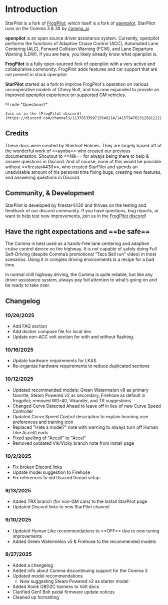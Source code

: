 # Introduction
StarPilot is a fork of [FrogPilot](https://github.com/FrogAi/FrogPilot), which itself is a fork of [openpilot](http://github.com/commaai/openpilot). StarPilot runs on the Comma 3 & 3X by [comma_ai](https://comma.ai/).

**openpilot** is an open source driver assistance system. Currently, openpilot performs the functions of Adaptive Cruise Control (ACC), Automated Lane Centering (ALC), Forward Collision Warning (FCW), and Lane Departure Warning (LDW). If you are here, you likely already know what openpilot is.

**FrogPilot** is a fully open-sourced fork of openpilot with a very active and collaborative community. FrogPilot adds features and car support that are not present in stock openpilot.

**StarPilot** started as a fork to improve FrogPilot's operation on various uncooperative models of Chevy Bolt, and has now expanded to provide an improved openpilot experience on supported GM vehicles.

!!! note "Questions?"

    Join us in the [FrogPilot discord](https://discord.com/channels/1137853399715549214/1415794762312581222).

## Credits

These docs were created by Sherloaf Holmes. They are largely based off of the wonderful work of ==ayoba== who created our previous documentation. Shoutout to ==Nik== for always being there to help & answer questions in Discord. And of course, none of this would be possible without ==firestar4430==, who created StarPilot and spends an unadvisable amount of his personal time fixing bugs, creating new features, and answering questions in Discord.

## Community, & Development
StarPilot is developed by firestar4430 and thrives on the testing and feedback of our discord community. If you have questions, bug reports, or want to help test new improvements, join us in the [FrogPilot discord](https://discord.com/channels/1137853399715549214/1415794762312581222)!

## Have the right expectations and ==be safe==

The Comma is best used as a hands-free lane centering and adaptive cruise control device on the highway. It is not capable of safely doing Full Self-Driving (despite Comma’s promotional “Taco Bell run” video) in most scenarios. Using it in complex driving environments is a recipe for a bad time.

In normal chill highway driving, the Comma is quite reliable, but like any driver assistance system, always pay full attention to what’s going on and be ready to take over.

## Changelog

### 10/26/2025
* Add FAQ section
* Add docker compose file for local dev
* Update non-ACC volt section for with and without flashing.

### 10/16/2025
* Update hardware requirements for LKAS
* Re-organize hardware requirements to reduce duplicated sections

### 10/12/2025
* Updated recommended models: Green Watermelon v8 as primary favorite, Steam Powered v2 as secondary, Firehose as default in frogpilot; removed WD-40, Vikander, and TR suggestions
* Changed Curve Detected Ahead to leave off in lieu of new Curve Speed Controller
* Updated Curve Speed Control description to explain learning user preferences and training icon
* Replaced "Hate a model?" note with warning to always turn off Human Like Accel/Leads
* Fixed spelling of "Accell" to "Accel"
* Removed outdated Vik/Vicky branch note from install page

### 10/2/2025
* Fix broken Discord links
* Update model suggestion to Firehose
* Fix references to old Discord thread setup

### 9/13/2025
* Added TRX branch (for non-GM cars) to the Install StarPilot page
* Updated Discord links to new StarPilot channel

### 9/10/2025
* Updated Human Like recommendations to ==OFF== due to new tuning improvements
* Added Green Watermelon v5 & Firehose to the recommended models

### 8/27/2025
* Added a changelog
* Added info about Comma discontinuing support for the Comma 3
* Updated model recommendations
    * Now suggesting Steam Powered v2 as starter model
* Added Konik OBD2C harness to Volt docs
* Clarified Gen1 Bolt pedal firmware update notices
* Cleaned up formatting
